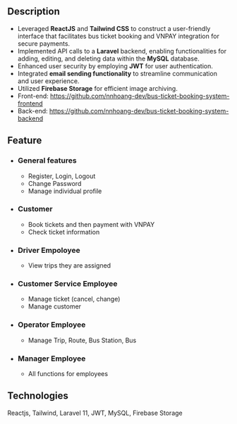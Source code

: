## Description

- Leveraged **ReactJS** and **Tailwind CSS** to construct a user-friendly interface that facilitates bus ticket booking and VNPAY integration for secure payments.
- Implemented API calls to a **Laravel** backend, enabling functionalities for adding, editing, and deleting data within the **MySQL** database.
- Enhanced user security by employing **JWT** for user authentication.
- Integrated **email sending functionality** to streamline communication and user experience.
- Utilized **Firebase Storage** for efficient image archiving.
- Front-end:  https://github.com/nnhoang-dev/bus-ticket-booking-system-frontend
- Back-end:  https://github.com/nnhoang-dev/bus-ticket-booking-system-backend

## Feature

- ### General features
    - Register, Login, Logout
    - Change Password
    - Manage individual profile

- ### Customer 
    - Book tickets and then payment with VNPAY
    - Check ticket information

- ### Driver Empoloyee
    - View trips they are assigned  

- ### Customer Service Employee
    - Manage ticket (cancel, change)
    - Manage customer
    
- ### Operator Employee 
    - Manage Trip, Route, Bus Station, Bus

- ### Manager Employee
    - All functions for employees
    

## Technologies 

Reactjs, Tailwind, Laravel 11, JWT, MySQL, Firebase Storage



